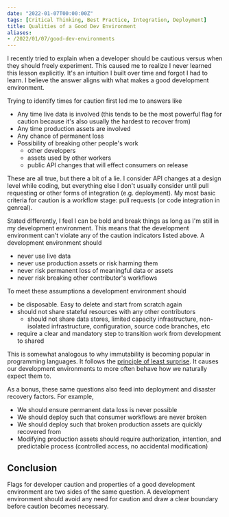```yaml
---
date: "2022-01-07T00:00:00Z"
tags: [Critical Thinking, Best Practice, Integration, Deployment]
title: Qualities of a Good Dev Environment
aliases:
- /2022/01/07/good-dev-environments
---
```


I recently tried to explain when a developer should be cautious versus when they should freely experiment. This caused me to realize I never learned this lesson explicitly. It's an intuition I built over time and forgot I had to learn. I believe the answer aligns with what makes a good development environment.
<!--more-->

Trying to identify times for caution first led me to answers like
- Any time live data is involved (this tends to be the most powerful flag for caution because it's also usually the hardest to recover from)
- Any time production assets are involved
- Any chance of permanent loss
- Possibility of breaking other people's work 
  - other developers
  - assets used by other workers
  - public API changes that will effect consumers on release


These are all true, but there a bit of a lie. I consider API changes at a design level while coding, but everything else I don't usually consider until pull requesting or other forms of integration (e.g. deployment). My most basic criteria for caution is a workflow stage: pull requests (or code integration in genreal). 

Stated differently, I feel I can be bold and break things as long as I'm still in my development environment. This means that the development environment can't violate any of the caution indicators listed above. A development environment should 
- never use live data
- never use production assets or risk harming them
- never risk permanent loss of meaningful data or assets
- never risk breaking other contributor's workflows


To meet these assumptions a development environment should
- be disposable. Easy to delete and start from scratch again
- should not share stateful resources with any other contributors
  - should not share data stores, limited capacity infrastructure, non-isolated infrastructure, configuration, source code branches, etc
- require a clear and mandatory step to transition work from development to shared

This is somewhat analogous to why immutability is becoming popular in programming languages. It follows the [principle of least surprise](https://en.wikipedia.org/wiki/Principle_of_least_astonishment). It causes our development environments to more often behave how we naturally expect them to.

As a bonus, these same questions also feed into deployment and disaster recovery factors. For example,
- We should ensure permanent data loss is never possible
- We should deploy such that consumer workflows are never broken
- We should deploy such that broken production assets are quickly recovered from
- Modifying production assets should require authorization, intention, and predictable process (controlled access, no accidental modification)

## Conclusion

Flags for developer caution and properties of a good development environment are two sides of the same question. A development environment should avoid any need for caution and draw a clear boundary before caution becomes necessary.

